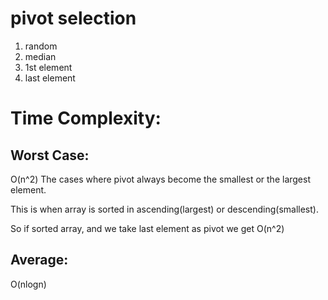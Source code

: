 # pivot selection

1) random
2) median
3) 1st element
4) last element


# Time Complexity:

## Worst Case:
O(n^2)
The cases where pivot always become the smallest or the largest element.

This is when array is sorted in ascending(largest) or descending(smallest).

So if sorted array, and we take last element as pivot we get O(n^2)


## Average:
O(nlogn)
